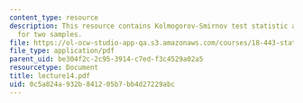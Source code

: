 ```yaml
---
content_type: resource
description: This resource contains Kolmogorov-Smirnov test statistic and KS test
  for two samples.
file: https://ol-ocw-studio-app-qa.s3.amazonaws.com/courses/18-443-statistics-for-applications-fall-2006/0c5a824a932b841205b7bb4d27229abc_lecture14.pdf
file_type: application/pdf
parent_uid: be304f2c-2c95-3914-c7ed-f3c4529a02a5
resourcetype: Document
title: lecture14.pdf
uid: 0c5a824a-932b-8412-05b7-bb4d27229abc
---
```

